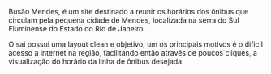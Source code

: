 Busão Mendes, é um site destinado a reunir os horários dos ônibus que circulam pela pequena cidade de Mendes, localizada na serra do Sul Fluminense do Estado do Rio de Janeiro. 

O sai possui uma layout clean e objetivo, um os principais motivos é o dificil acesso a internet na região, facilitando então através de poucos cliques, a visualização do horário da linha de ônibus desejada.